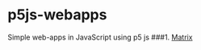 # p5js-webapps
Simple web-apps in JavaScript using p5 js
###1. [Matrix](https://rawgit.com/PratikSavla/p5js-webapps/master/matrix/index.html)
